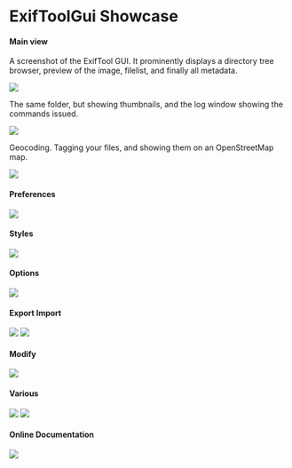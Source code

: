 # ExifToolGui Showcase
<h4>Main view</h4>

A screenshot of the ExifTool GUI. It prominently displays a directory tree browser, preview of the image, filelist, and finally all metadata.<br>

<img src="1_Main.jpg">

The same folder, but showing thumbnails, and the log window showing the commands issued.<br>

<img src="2_Main_thumbnails_log.jpg">

Geocoding. Tagging your files, and showing them on an OpenStreetMap map.<br>

<img src="3_Main_geocode.jpg">

<h4>Preferences</h4>

<img src="4_Preferences.jpg">

<h4>Styles</h4>

<img src="5_Styles.jpg">

<h4>Options</h4>

<img src="6_Options.jpg">

<h4>Export Import</h4>

<img src="7_Export_import.jpg">

<img src="8_Export_previews.jpg">

<h4>Modify</h4>

<img src="9_Modify.jpg">

<h4>Various</h4>

<img src="10_Various.jpg">

<img src="11_Various_lossless_rotate.jpg">

<h4>Online Documentation</h4>

<img src="12_OnlineDocs.jpg">
